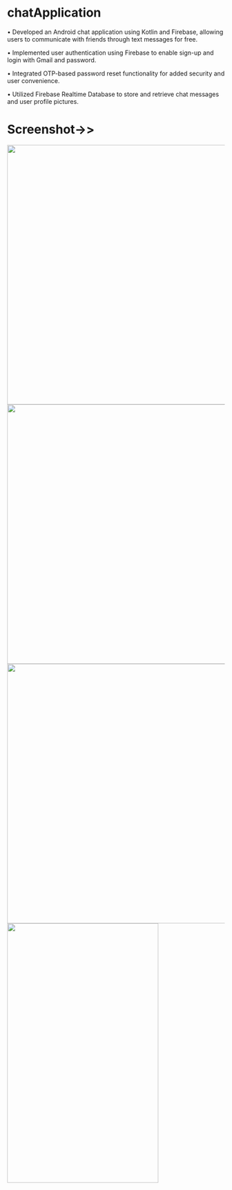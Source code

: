 # chatApplication
• Developed an Android chat application using Kotlin and Firebase, allowing users to communicate with friends through
text messages for free.

• Implemented user authentication using Firebase to enable sign-up and login with Gmail and password.

• Integrated OTP-based password reset functionality for added security and user convenience.

• Utilized Firebase Realtime Database to store and retrieve chat messages and user profile pictures.

# Screenshot->>
<img src="https://github.com/dpns-hu/chatApplication/assets/87715530/d6e4c673-246d-4839-abfe-94eebed8c3d2" width="600" >
<img src="https://github.com/dpns-hu/chatApplication/assets/87715530/391438d5-5071-4efb-be00-925115ad2afd" width="600" >
<img src="https://github.com/dpns-hu/chatApplication/assets/87715530/526e06a9-52de-4ea9-aa67-49c5a01304ef" width="600" >

<img src="https://github.com/dpns-hu/chatApplication/assets/87715530/fcc128d0-565d-4a34-acb5-68a7bc4abf0b" width="350" height="600" >
 
